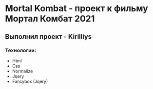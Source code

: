  # Mortal Kombat - проект к фильму Мортал Комбат 2021
 ## Выполнил проект - Kirilliys
 ### Технологии: 
- Html
- Css
- Normalize
- Jqery
- Fancybox (Jqery)
 
